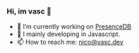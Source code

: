 ### Hi, im vasc 👋

- 🔭 I’m currently working on [PresenceDB](https://presencedb.com)
- 🌱 I mainly developing in Javascript.
- 📫 How to reach me: [nico@vasc.dev](mailto:nico@vasc.dev)
